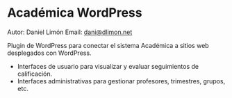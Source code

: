 # Académica WordPress

Autor: Daniel Limón
Email: dani@dlimon.net

Plugin de WordPress para conectar el sistema Académica a sitios web desplegados con WordPress.

* Interfaces de usuario para visualizar y evaluar seguimientos de calificación.
* Interfaces administrativas para gestionar profesores, trimestres, grupos, etc.



